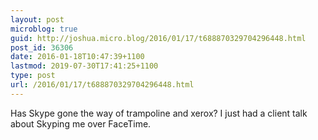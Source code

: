 ```yaml
---
layout: post
microblog: true
guid: http://joshua.micro.blog/2016/01/17/t688870329704296448.html
post_id: 36306
date: 2016-01-18T10:47:39+1100
lastmod: 2019-07-30T17:41:25+1100
type: post
url: /2016/01/17/t688870329704296448.html
---
```

Has Skype gone the way of trampoline and xerox? I just had a client talk about Skyping me over FaceTime.
